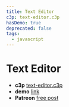 ```yaml
---
title: Text Editor
c3p: text-editor.c3p
hasDemo: true
deprecated: false
tags:
  - javascript
---
```

# Text Editor

* **c3p** [text-editor.c3p](source/c3p/text-editor.c3p)
* **demo** [link](demo)
* **Patreon** [free post](https://www.patreon.com/posts/47257691)
